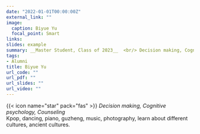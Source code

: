 ```yaml
---
date: "2022-01-01T00:00:00Z"
external_link: ""
image:
  caption: Biyue Yu
  focal_point: Smart
links:
slides: example
summary: __Master Student, Class of 2023__  <br/> Decision making, Cognitive psychology.
tags: 
- Alumni
title: Biyue Yu
url_code: ""
url_pdf: ""
url_slides: ""
url_video: ""
---
```

{{< icon name="star" pack="fas" >}} _Decision making, Cognitive psychology, Counseling_  
Kpop, dancing, piano, guzheng, music, photography, learn about different cultures, ancient cultures. 

